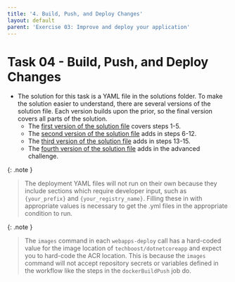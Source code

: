 ```yaml
---
title: '4. Build, Push, and Deploy Changes'
layout: default
parent: 'Exercise 03: Improve and deploy your application'
---
```


# Task 04 - Build, Push, and Deploy Changes

- The solution for this task is a YAML file in the solutions folder. To make the solution easier to understand, there are several versions of the solution file. Each version builds upon the prior, so the final version covers all parts of the solution.
  - The [first version of the solution file](../Solution/Exercise-03/Task-4/dotnet-deploy-1.yml) covers steps 1-5.
  - The [second version of the solution file](../Solution/Exercise-03/Task-4/dotnet-deploy-2.yml) adds in steps 6-12.
  - The [third version of the solution file](../Solution/Exercise-03/Task-4/dotnet-deploy-3.yml) adds in steps 13-15.
  - The [fourth version of the solution file](../Solution/Exercise-03/Task-4/dotnet-deploy-4.yml) adds in the advanced challenge.

{: .note }
> The deployment YAML files will not run on their own because they include sections which require developer input, such as `{your_prefix}` and `{your_registry_name}`. Filling these in with appropriate values is necessary to get the .yml files in the appropriate condition to run.

{: .note }
> The `images` command in each `webapps-deploy` call has a hard-coded value for the image location of `techboost/dotnetcoreapp` and expect you to hard-code the ACR location. This is because the `images` command will not accept repository secrets or variables defined in the workflow like the steps in the `dockerBuildPush` job do.
